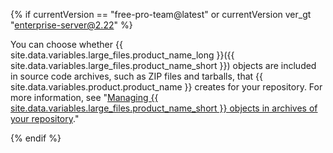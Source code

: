 {% if currentVersion == "free-pro-team@latest" or currentVersion ver_gt "enterprise-server@2.22" %}

You can choose whether {{ site.data.variables.large_files.product_name_long }}({{ site.data.variables.large_files.product_name_short }}) objects are included in source code archives, such as ZIP files and tarballs, that {{ site.data.variables.product.product_name }} creates for your repository. For more information, see "[Managing {{ site.data.variables.large_files.product_name_short }} objects in archives of your repository](/github/administering-a-repository/managing-git-lfs-objects-in-archives-of-your-repository)."

{% endif %}